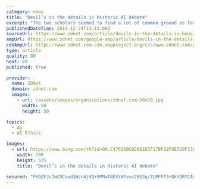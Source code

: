 ```yaml
---
category: news
title: "Devil’s in the details in Historic AI debate"
excerpt: "The two scholars seemed to find a lot of common ground as far as the broad strokes of where artificial intelligence needs to go, things such as trying to bring reasoning to AI. But when the discussion periodically lapsed into particular terminology or historical assertions, the two were suddenly at odds. Marcus started with a recap of his ..."
publishedDateTime: 2019-12-24T13:13:00Z
sourceUrl: https://www.zdnet.com/article/devils-in-the-details-in-bengio-marcus-ai-debate/
ampUrl: https://www.zdnet.com/google-amp/article/devils-in-the-details-in-bengio-marcus-ai-debate/
cdnAmpUrl: https://www-zdnet-com.cdn.ampproject.org/c/s/www.zdnet.com/google-amp/article/devils-in-the-details-in-bengio-marcus-ai-debate/
type: article
quality: 89
heat: 89
published: true

provider:
  name: ZDNet
  domain: zdnet.com
  images:
    - url: /assets/images/organizations/zdnet.com-50x50.jpg
      width: 50
      height: 50

topics:
  - AI
  - AI Ethics

images:
  - url: https://www.bing.com/th?id=ON.C47656BCB2961EDF17BF92F0E529F338
    width: 700
    height: 525
    title: "Devil’s in the details in Historic AI debate"

secured: "FKOZFJc7wCDCaod3Wcn4jVQ+9PMwT8EViWFvxc28G3q/7LRFPf3+QkVSRYCAVIteoqNdvQ/VfCE0CU8ENyU1jgEdAB+95bud2R5tH/dByNNpMqIuzkWS04CjX3qjcz0jM62Ti6V1ptjmvBwLmUZIICwaj0FYyWIZHOgVtgkzLAZBQgDB5qemWFwZA++an/BWPUpp6afsVInIu+pCZG7s2DGSWgqQu1r4d8AYR9axNW4ZApEMW/DKJwtJ2gaPGfIw0iklTy97b7HqX+54cN73Aw==;Kq3MLO8e0EiID7KJrEuk1A=="
---
```


